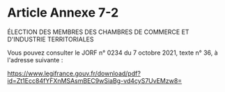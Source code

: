# Article Annexe 7-2

<p>ÉLECTION DES MEMBRES DES CHAMBRES DE COMMERCE ET D'INDUSTRIE TERRITORIALES</p><p>Vous pouvez consulter le JORF n° 0234 du 7 octobre 2021, texte n° 36, à l'adresse suivante :</p><p><a shape='rect' href='https://www.legifrance.gouv.fr/download/pdf?id=Zt1Ecc84fYFXnMSAsmBEC9wSiaBg-vd4cyS7UvEMzw8=' target='_blank'> https://www.legifrance.gouv.fr/download/pdf?id=Zt1Ecc84fYFXnMSAsmBEC9wSiaBg-vd4cyS7UvEMzw8=</a></p>